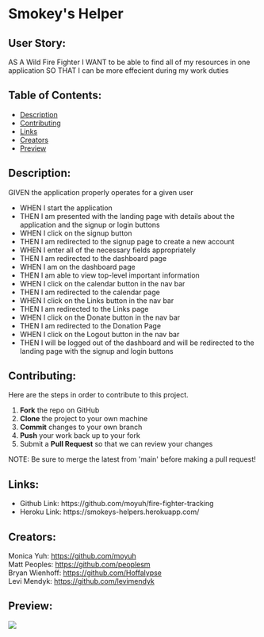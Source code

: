 # Smokey's Helper

## User Story:

AS A Wild Fire Fighter
I WANT to be able to find all of my resources in one application
SO THAT I can be more effecient during my work duties

## Table of Contents:

- [Description](#Description)
- [Contributing](#Contributing)
- [Links](#Links)
- [Creators](#Creators)
- [Preview](#Preview)

## Description:

GIVEN the application properly operates for a given user

<ul>
<li>WHEN I start the application</li>
<li>THEN I am presented with the landing page with details about the application and the signup or login buttons</li>
<li>WHEN I click on the signup button</li>
<li>THEN I am redirected to the signup page to create a new account</li>
<li>WHEN I enter all of the necessary fields appropriately</li>
<li>THEN I am redirected to the dashboard page</li>
<li>WHEN I am on the dashboard page</li>
<li>THEN I am able to view top-level important information</li>
<li>WHEN I click on the calendar button in the nav bar</li>
<li>THEN I am redirected to the calendar page</li>
<li>WHEN I click on the Links button in the nav bar</li>
<li>THEN I am redirected to the Links page</li>
<li>WHEN I click on the Donate button in the nav bar</li>
<li>THEN I am redirected to the Donation Page</li>
<li>WHEN I click on the Logout button in the nav bar</li>
<li>THEN I will be logged out of the dashboard and will be redirected to the landing page with the signup and login buttons</li>
</ul>

## Contributing:

Here are the steps in order to contribute to this project.

1. **Fork** the repo on GitHub
2. **Clone** the project to your own machine
3. **Commit** changes to your own branch
4. **Push** your work back up to your fork
5. Submit a **Pull Request** so that we can review your changes

NOTE: Be sure to merge the latest from 'main' before making a pull request!

## Links:

<ul>
<li>Github Link:  https://github.com/moyuh/fire-fighter-tracking</li>
<li>Heroku Link:  https://smokeys-helpers.herokuapp.com/</li>
</ul>

## Creators:

Monica Yuh: https://github.com/moyuh<br>
Matt Peoples: https://github.com/peoplesm<br>
Bryan Wienhoff: https://github.com/Hoffalypse<br>
Levi Mendyk: https://github.com/levimendyk<br>

## Preview:

<img src="client/public/smokeys-helper.gif"/>
